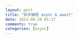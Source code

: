 ```yaml
---
layout: post
title: "异步编程 async & await"
date: 2013-08-20 01:17
comments: true
categories: [async]
---
```

